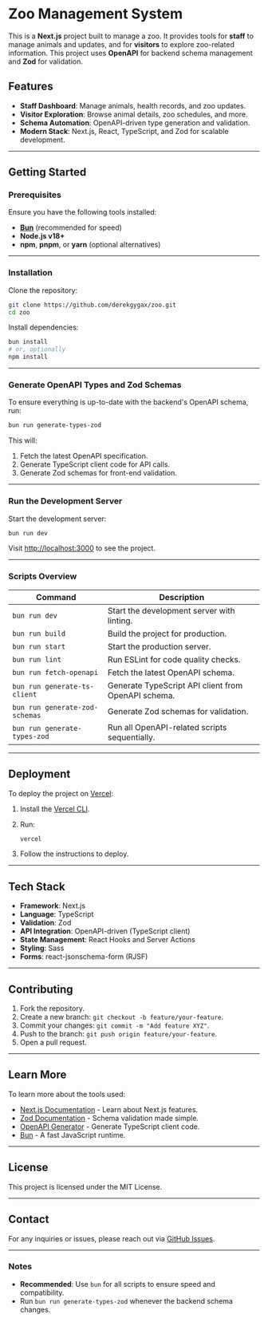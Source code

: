 # Zoo Management System

This is a **Next.js** project built to manage a zoo. It provides tools for **staff** to manage animals and updates, and for **visitors** to explore zoo-related information. This project uses **OpenAPI** for backend schema management and **Zod** for validation.

## Features

- **Staff Dashboard**: Manage animals, health records, and zoo updates.
- **Visitor Exploration**: Browse animal details, zoo schedules, and more.
- **Schema Automation**: OpenAPI-driven type generation and validation.
- **Modern Stack**: Next.js, React, TypeScript, and Zod for scalable development.

---

## Getting Started

### Prerequisites

Ensure you have the following tools installed:
- **[Bun](https://bun.sh/)** (recommended for speed)
- **Node.js v18+**
- **npm**, **pnpm**, or **yarn** (optional alternatives)

---

### Installation

Clone the repository:

```bash
git clone https://github.com/derekgygax/zoo.git
cd zoo
```

Install dependencies:

```bash
bun install
# or, optionally
npm install
```

---

### Generate OpenAPI Types and Zod Schemas

To ensure everything is up-to-date with the backend's OpenAPI schema, run:

```bash
bun run generate-types-zod
```

This will:
1. Fetch the latest OpenAPI specification.
2. Generate TypeScript client code for API calls.
3. Generate Zod schemas for front-end validation.

---

### Run the Development Server

Start the development server:

```bash
bun run dev
```

Visit [http://localhost:3000](http://localhost:3000) to see the project.

---

### Scripts Overview

| Command                   | Description                                             |
|---------------------------|---------------------------------------------------------|
| `bun run dev`             | Start the development server with linting.              |
| `bun run build`           | Build the project for production.                       |
| `bun run start`           | Start the production server.                            |
| `bun run lint`            | Run ESLint for code quality checks.                     |
| `bun run fetch-openapi`   | Fetch the latest OpenAPI schema.                        |
| `bun run generate-ts-client` | Generate TypeScript API client from OpenAPI schema.  |
| `bun run generate-zod-schemas` | Generate Zod schemas for validation.               |
| `bun run generate-types-zod`  | Run all OpenAPI-related scripts sequentially.       |

---

## Deployment

To deploy the project on [Vercel](https://vercel.com):

1. Install the [Vercel CLI](https://vercel.com/docs/cli).
2. Run:

   ```bash
   vercel
   ```

3. Follow the instructions to deploy.

---

## Tech Stack

- **Framework**: Next.js
- **Language**: TypeScript
- **Validation**: Zod
- **API Integration**: OpenAPI-driven (TypeScript client)
- **State Management**: React Hooks and Server Actions
- **Styling**: Sass
- **Forms**: react-jsonschema-form (RJSF)

---

## Contributing

1. Fork the repository.
2. Create a new branch: `git checkout -b feature/your-feature`.
3. Commit your changes: `git commit -m "Add feature XYZ"`.
4. Push to the branch: `git push origin feature/your-feature`.
5. Open a pull request.

---

## Learn More

To learn more about the tools used:

- [Next.js Documentation](https://nextjs.org/docs) - Learn about Next.js features.
- [Zod Documentation](https://zod.dev) - Schema validation made simple.
- [OpenAPI Generator](https://openapi-generator.tech/) - Generate TypeScript client code.
- [Bun](https://bun.sh) - A fast JavaScript runtime.

---

## License

This project is licensed under the MIT License.

---

## Contact

For any inquiries or issues, please reach out via [GitHub Issues](https://github.com/derekgygax/zoo/issues).

---

### Notes

- **Recommended**: Use `bun` for all scripts to ensure speed and compatibility.
- Run `bun run generate-types-zod` whenever the backend schema changes.

